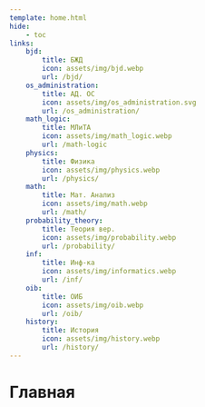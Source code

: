 ```yaml
---
template: home.html
hide:
    - toc
links:
    bjd:
        title: БЖД
        icon: assets/img/bjd.webp
        url: /bjd/
    os_administration:
        title: АД. ОС
        icon: assets/img/os_administration.svg
        url: /os_administration/
    math_logic:
        title: МЛиТА
        icon: assets/img/math_logic.webp
        url: /math-logic
    physics:
        title: Физика
        icon: assets/img/physics.webp
        url: /physics/
    math:
        title: Мат. Анализ
        icon: assets/img/math.webp
        url: /math/
    probability_theory:
        title: Теория вер.
        icon: assets/img/probability.webp
        url: /probability/
    inf:
        title: Инф-ка
        icon: assets/img/informatics.webp
        url: /inf/
    oib:
        title: ОИБ
        icon: assets/img/oib.webp
        url: /oib/
    history:
        title: История
        icon: assets/img/history.webp
        url: /history/
---
```


# Главная
